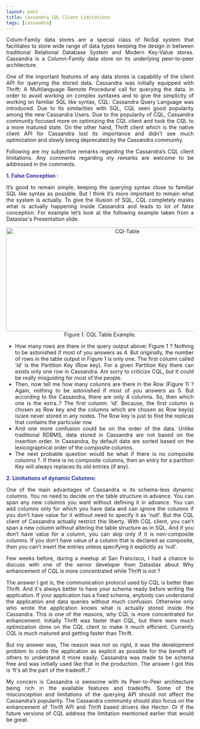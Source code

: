 ```yaml
---
layout: post
title: Cassandra CQL Client Limitations
tags: [cassandra]
---
```

<p style="text-align: justify;">Colum-Family data stores are a special class of NoSql system that facilitates to store wide range of data types keeping the design in between traditional Relational Database System and Modern Key-Value stores. Cassandra is a Column-Family data store on its underlying peer-to-peer architecture.</p>
<p style="text-align: justify;">One of the important features of any data stores is capability of the client API for querying the stored data. Cassandra was initially equipped with Thrift: A Multilanguage Remote Procedural call for querying the data. In order to avoid working on complex syntaxes and to give the simplicity of working on familiar SQL like syntax, CQL: Cassandra Query Language was introduced. Due to its similarities with SQL, CQL seen good popularity among the new Cassandra Users. Due to the popularity of CQL, Cassandra community focused more on optimizing the CQL client and took the CQL to a more matured state. On the other hand, Thrift client which is the native client API for Cassandra lost its importance and didn’t see much optimization and slowly being deprecated by the Cassandra community.</p>
<p style="text-align: justify;">Following are my subjective remarks regarding the Cassandra’s CQL client limitations. Any comments regarding my remarks are welcome to be addressed in the comments.</p>
<p style="text-align: justify;"><span style="color: #333399;"><strong>1. False Conception :</strong></span></p>
<p style="text-align: justify;">It’s good to remain simple, keeping the querying syntax close to familiar SQL like syntax as possible. But I think it’s more important to remain what the system is actually. To give the illusion of SQL, CQL completely masks what is actually happening inside Cassandra and leads to lot of false conception. For example let’s look at the following example taken from a Datastax's Presentation slide.</p>
<p style="text-align: center;"><a href="http://sathiyaprabhu.com/look-inside/uploads/2014/10/Sql-Thrift.blogspot.png"><img class="aligncenter wp-image-176 size-full" src="http://sathiyaprabhu.com/look-inside/uploads/2014/10/Sql-Thrift.blogspot.png" alt="CQl-Table" width="635" height="279" /></a>Figure 1. CQL Table Example.</p>

<ul style="text-align: justify;">
	<li>How many rows are there in the query output above: Figure 1 ? Nothing to be astonished if most of you answers as 4. But originally, the number of rows in the table output in Figure 1 is only one. The first column called ‘id’ is the Partition Key (Row key). For a given Partition Key there can exists only one row in Cassandra. Am sorry to criticize CQL, but it could be really misguiding for most of the people.</li>
	<li>Then, now tell me how many columns are there in the Row (Figure 1) ? Again, nothing to be astonished if most of you answers as 5. But according to the Cassandra, there are only 4 columns. So, then which one is the extra..? The first column: ‘id’. Because, the first column is chosen as Row key and the columns which are chosen as Row key(s) is/are never stored in any nodes. The Row key is just to find the replicas that contains the particular row.</li>
	<li>And one more confusion could be on the order of the data. Unlike traditional RDBMS, data stored in Cassandra are not based on the insertion order. In Cassandra, by default data are sorted based on the lexicographical order of the composite columns.</li>
	<li>The next probable question would be what if there is no composite columns ?. If there is no composite columns, then an entry for a partition Key will always replaces its old entries (if any).</li>
</ul>
<p style="text-align: justify;"><strong><span style="color: #333399;">2. Limitations of dynamic Columns:</span></strong></p>
<p style="text-align: justify;">One of the main advantages of Cassandra is its schema-less dynamic columns. You no need to decide on the table structure in advance. You can span any new columns you want without defining it in advance. You can add columns only for which you have data and can ignore the columns if you don’t have value for it without need to specify it as 'null'. But the CQL client of Cassandra actually restrict this liberty. With CQL client, you can’t span a new column without altering the table structure as in SQL. And if you don’t have value for a column, you can skip only if it is non-composite columns. If you don’t have value of a column that is declared as composite, then you can’t insert the entries unless specifying it explicitly as ‘null’.</p>
<p style="text-align: justify;">Few weeks before, during a meetup at San Francisco, I had a chance to discuss with one of the senior developer from Datastax about Why enhancement of CQL is more concentrated while Thrift is not ?</p>
<p style="text-align: justify;">The answer I got is, the communication protocol used by CQL is better than Thrift. And it's always better to have your schema ready before writing the application. If your application has a fixed schema, anybody can understand the application and data queries without much confusion. Otherwise only who wrote the application knows what is actually stored inside the Cassandra. This is one of the reasons, why CQL is more concentrated for enhancement. Initially Thrift was faster than CQL, but there were much optimization done on the CQL client to make it much efficient. Currently CQL is much matured and getting faster than Thrift.</p>
<p style="text-align: justify;">But my answer was, The reason was not so rigid, it was the development problem to code the application as explicit as possible for the benefit of others to understand it more easily. Cassandra was made to be schema free and was initially used like that in the production. The answer I got this is ‘It's all the part of the tradeoff..!’</p>
<p style="text-align: justify;">My concern is Cassandra is awesome with its Peer-to-Peer architecture being rich in the available features and tradeoffs. Some of the misconception and limitations of the querying API should not affect the Cassandra’s popularity. The Cassandra community should also focus on the enhancement of Thrift API and Thrift based drivers like Hector. Or if the future versions of CQL address the limitation mentioned earlier that would be great.</p>
